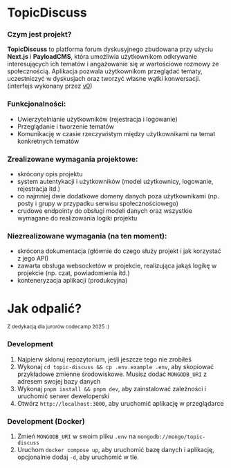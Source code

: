 # TopicDiscuss

### Czym jest projekt?

**TopicDiscuss** to platforma forum dyskusyjnego zbudowana przy użyciu **Next.js** i **PayloadCMS**, która umożliwia użytkownikom odkrywanie interesujących ich tematów i angażowanie się w wartościowe rozmowy ze społecznością. Aplikacja pozwala użytkownikom przeglądać tematy, uczestniczyć w dyskusjach oraz tworzyć własne wątki konwersacji. (interfejs wykonany przez [v0](https://v0.dev/))

### Funkcjonalności:

- Uwierzytelnianie użytkowników (rejestracja i logowanie)
- Przeglądanie i tworzenie tematów
- Komunikację w czasie rzeczywistym między użytkownikami na temat konkretnych tematów

### Zrealizowane wymagania projektowe:

- skrócony opis projektu
- system autentykacji i użytkowników (model użytkownicy, logowanie, rejestracja itd.)
- co najmniej dwie dodatkowe domeny danych poza użytkownikami (np. posty i grupy w przypadku serwisu społecznościowego)
- crudowe endpointy do obsługi modeli danych oraz wszystkie wymagane do realizowania logiki projektu

### Niezrealizowane wymagania (na ten moment):

- skrócona dokumentacja (głównie do czego służy projekt i jak korzystać z jego API)
- zawarta obsługa websocketów w projekcie, realizująca jakąś logikę w projekcie (np. czat, powiadomienia itd.)
- konteneryzacja aplikacji (produkcyjna)

# Jak odpalić?

<sub>Z dedykacją dla jurorów codecamp 2025 :)</sup>

### Development

1. Najpierw sklonuj repozytorium, jeśli jeszcze tego nie zrobiłeś
2. Wykonaj `cd topic-discuss && cp .env.example .env`, aby skopiować przykładowe zmienne środowiskowe. Musisz dodać `MONGODB_URI` z adresem swojej bazy danych
3. Wykonaj `pnpm install && pnpm dev`, aby zainstalować zależności i uruchomić serwer deweloperski
4. Otwórz `http://localhost:3000`, aby uruchomić aplikację w przeglądarce

### Development (Docker)

1. Zmień `MONGODB_URI` w swoim pliku `.env` na `mongodb://mongo/topic-discuss`
2. Uruchom `docker compose up`, aby uruchomić bazę danych i aplikację, opcjonalnie dodaj `-d`, aby uruchomić w tle.
